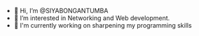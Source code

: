- 👋 Hi, I’m @SIYABONGANTUMBA
- 👀 I’m interested in Networking and Web development.
- 🌱 I'm currently working on sharpening my programming skills
<!---
SIYABONGANTUMBA/SIYABONGANTUMBA is a ✨ special ✨ repository because its `README.md` (this file) appears on your GitHub profile.
You can click the Preview link to take a look at your changes.
--->
